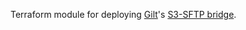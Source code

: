 Terraform module for deploying [Gilt](https://github.com/gilt)'s [S3-SFTP bridge](https://github.com/gilt/s3-sftp-bridge).

